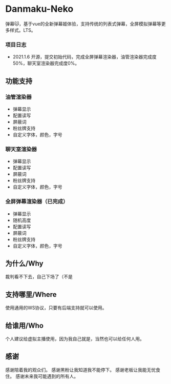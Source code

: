 # Danmaku-Neko
弹幕🐱，基于vue的全新弹幕姬体验，支持传统的列表式弹幕，全屏模拟弹幕等更多样式。LTS。

### 项目日志
* 2021.1.6 开源，提交初始代码，完成全屏弹幕渲染器，油管渲染器完成度50%，聊天室渲染器完成度0%。

## 功能支持
### 油管渲染器
* 弹幕显示
* 配置读写
* 屏蔽词
* 粉丝牌支持
* 自定义字体，颜色，字号

### 聊天室渲染器
* 弹幕显示
* 配置读写
* 屏蔽词
* 粉丝牌支持
* 自定义字体，颜色，字号

### 全屏弹幕渲染器（已完成）
* 弹幕显示
* 随机高度
* 配置读写
* 屏蔽词
* 粉丝牌支持
* 自定义字体，颜色，字号

## 为什么/Why
裁判看不下去，自己下场了（不是

## 支持哪里/Where
使用通用的WS协议，只要有后端支持就可以使用。

## 给谁用/Who
个人建议给虚拟主播使用，因为我自己就是，当然也可以给任何人用。

## 感谢
感谢陪着我的观众们。
感谢黑粉让我知道我不能停下。
感谢老板让我能无忧食住。
感谢未来我可能遇到的所有人。
